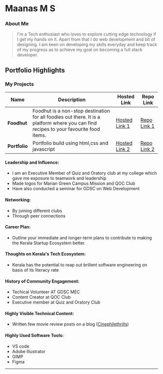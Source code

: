 # Maanas M S 

### About Me

> I'm a Tech enthusiast who loves to explore cutting edge technology if I get my hands on it. Apart from that I do web development and bit of designing. I am keen on developing my skills everyday and keep track of my progress as to achieve my goal on becoming a full stack developer.


## Portfolio Highlights

### My Projects

| Name                | Description                                                               | Hosted Link                              | Repo Link                                                      |
|---------------------|---------------------------------------------------------------------------|------------------------------------------|----------------------------------------------------------------|
| **Foodhut**  | Foodhut is a non-stop destination for all foodies out there. It is a platform where you can find recipes to your favourite food items.                                              | [Hosted Link 1](https://foodhut-20n.pages.dev/)    | [Repo Link 1](https://github.com/elementaryrock/foodhut)             |
| **Portfolio**  | Portfolio build using html,css and javascript                                             | [Hosted Link 2](https://maanasms.eu.org/)    | [Repo Link 2](https://github.com/elementaryrock/Archive-restoration-and-modification)             |

#### Leadership and Influence:

- I am an Executive Member of Quiz and Oratory club at my college which gave me exposure to teamwork and leadership
- Made logos for Marian Green Campus Mission and QOC Club
- Have also conducted a seminar for GDSC on Web Development

#### Networking:

- By joining different clubs
- Through peer connections

#### Career Plan:

- Outline your immediate and longer-term plans to contribute to making the Kerala Startup Ecosystem better.

#### Thoughts on Kerala's Tech Ecosystem:

- Kerala has the potential to reap out brillent software engineering on basis of its literacy rate

#### History of Community Engagement:

-  Techical Volunteer AT GDSC MEC
-  Content Creator at QOC Club
-  Executive member at Quiz and Oratory Club
  
#### Highly Visible Technical Content:

- Written few movie review posts on a blog ([Cinephilethrills](https://www.cinephilethrills.com/))

#### Highly Used Software Tools:

- VS code
- Adobe Illustrator
- GIMP
- Figma

---
